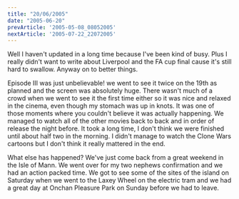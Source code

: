 ```yaml
---
title: "20/06/2005"
date: "2005-06-20"
prevArticle: '2005-05-08_08052005'
nextArticle: '2005-07-22_22072005'
---
```

Well I haven't updated in a long time because I've been kind of busy. Plus I really didn't want to write about Liverpool and the FA cup final cause it's still hard to swallow. Anyway on to better things.

Episode III was just unbelievable! we went to see it twice on the 19th as planned and the screen was absolutely huge. There wasn't much of a crowd when we went to see it the first time either so it was nice and relaxed in the cinema, even though my stomach was up in knots. It was one of those moments where you couldn't believe it was actually happening. We managed to watch all of the other movies back to back and in order of release the night before. It took a long time, I don't think we were finished until about half two in the morning. I didn't manage to watch the Clone Wars cartoons but I don't think it really mattered in the end.

What else has happened? We've just come back from a great weekend in the Isle of Mann. We went over for my two nephews confirmation and we had an action packed time. We got to see some of the sites of the island on Saturday when we went to the Laxey Wheel on the electric tram and we had a great day at Onchan Pleasure Park on Sunday before we had to leave.